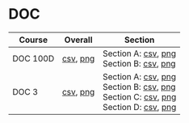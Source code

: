 # DOC

| Course | Overall | Section |
| ------ | ------- | ------- |
| DOC 100D | [csv](https://github.com/UCSD-Historical-Enrollment-Data/2024Spring/blob/main/overall/DOC%20100D.csv), [png](https://raw.githubusercontent.com/UCSD-Historical-Enrollment-Data/2024Spring/main/plot_overall/DOC%20100D.png) | Section A: [csv](https://github.com/UCSD-Historical-Enrollment-Data/2024Spring/blob/main/section/DOC%20100D_A.csv), [png](https://raw.githubusercontent.com/UCSD-Historical-Enrollment-Data/2024Spring/main/plot_section/DOC%20100D_A.png)<br>Section B: [csv](https://github.com/UCSD-Historical-Enrollment-Data/2024Spring/blob/main/section/DOC%20100D_B.csv), [png](https://raw.githubusercontent.com/UCSD-Historical-Enrollment-Data/2024Spring/main/plot_section/DOC%20100D_B.png) |
| DOC 3 | [csv](https://github.com/UCSD-Historical-Enrollment-Data/2024Spring/blob/main/overall/DOC%203.csv), [png](https://raw.githubusercontent.com/UCSD-Historical-Enrollment-Data/2024Spring/main/plot_overall/DOC%203.png) | Section A: [csv](https://github.com/UCSD-Historical-Enrollment-Data/2024Spring/blob/main/section/DOC%203_A.csv), [png](https://raw.githubusercontent.com/UCSD-Historical-Enrollment-Data/2024Spring/main/plot_section/DOC%203_A.png)<br>Section B: [csv](https://github.com/UCSD-Historical-Enrollment-Data/2024Spring/blob/main/section/DOC%203_B.csv), [png](https://raw.githubusercontent.com/UCSD-Historical-Enrollment-Data/2024Spring/main/plot_section/DOC%203_B.png)<br>Section C: [csv](https://github.com/UCSD-Historical-Enrollment-Data/2024Spring/blob/main/section/DOC%203_C.csv), [png](https://raw.githubusercontent.com/UCSD-Historical-Enrollment-Data/2024Spring/main/plot_section/DOC%203_C.png)<br>Section D: [csv](https://github.com/UCSD-Historical-Enrollment-Data/2024Spring/blob/main/section/DOC%203_D.csv), [png](https://raw.githubusercontent.com/UCSD-Historical-Enrollment-Data/2024Spring/main/plot_section/DOC%203_D.png) |
